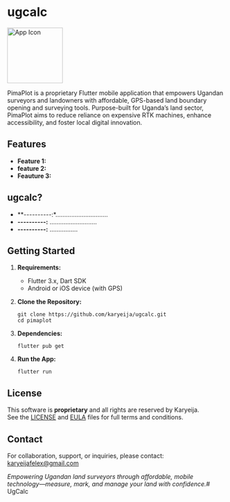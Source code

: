 # ugcalc
<img src="assets/icons/icon.png" alt="App Icon" width="128" height="128" />

PimaPlot is a proprietary Flutter mobile application that empowers Ugandan surveyors and landowners with affordable, GPS-based land boundary opening and surveying tools. Purpose-built for Uganda’s land sector, PimaPlot aims to reduce reliance on expensive RTK machines, enhance accessibility, and foster local digital innovation.

## Features

- **Feature 1:** 
- **feature 2:** 
- **Feauture 3:** 

## ugcalc?

- **----------:*..............................
- **----------:** ...........................
- **----------:** ................

## Getting Started

1. **Requirements:**
   - Flutter 3.x, Dart SDK
   - Android or iOS device (with GPS)

2. **Clone the Repository:**
   ```
   git clone https://github.com/karyeija/ugcalc.git
   cd pimaplot
   ```

3. **Dependencies:**
   ```
   flutter pub get
   ```

4. **Run the App:**
   ```
   flutter run
   ```





## License

This software is **proprietary** and all rights are reserved by Karyeija.  
See the [LICENSE](LICENSE.md) and [EULA](EULA) files for full terms and conditions.

## Contact

For collaboration, support, or inquiries, please contact:  
karyeijafelex@gmail.com

*Empowering Ugandan land surveyors through affordable, mobile technology—measure, mark, and manage your land with confidence.*#   U g C a l c  
 
